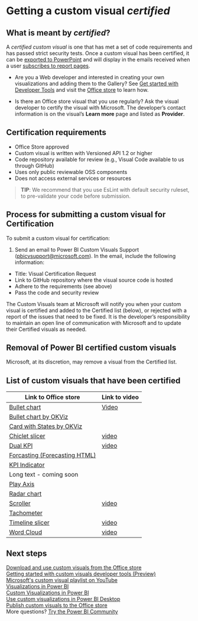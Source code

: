 <properties
   pageTitle="Certify a custom visualization"
   description="Description and process for approving and certifying a custom visualization"
   services="powerbi"
   documentationCenter=""
   authors="mihart"
   manager="erikre"
   backup=""
   editor=""
   tags=""
  featuredVideoId=""
  qualityFocus="no"
   qualityDate=""/>

<tags
   ms.service="powerbi"
   ms.devlang="NA"
   ms.topic="article"
   ms.tgt_pltfrm="NA"
   ms.workload="powerbi"
   ms.date="08/02/2017"
   ms.author="mihart"/>
# Getting a custom visual *certified*

## What is meant by *certified*?
A *certified custom visual* is one that has met a set of code requirements and has passed strict security tests.  Once a custom visual has been certified, it can be  [exported to PowerPoint](powerbi-service-publish-to-powerpoint.md) and will display in the emails received when a user [subscribes to report pages](powerbi-service-subscribe-to-report.md).

- Are you a Web developer and interested in creating your own visualizations and adding them to the Gallery? See [Get started with Developer Tools](powerbi-custom-visuals-getting-started-with-developer-tools.md) and visit the [Office store](powerbi-custom-visuals-office-store.md) to learn how.

- Is there an Office store visual that you use regularly? Ask the visual developer to certify the visual with Microsoft.  The developer’s contact information is on the visual’s **Learn more** page and listed as **Provider**.


##  Certification requirements
- Office Store approved    
- Custom visual is written with Versioned API 1.2 or higher    
- Code repository available for review (e.g., Visual Code available to us through GitHub)    
- Uses only public reviewable OSS components    
- Does not access external services or resources    


>**TIP**: We recommend that you use EsLint with default security ruleset, to pre-validate your code before submission.

##    Process for submitting a custom visual for Certification

To submit a custom visual for certification:

1. Send an email to Power BI Custom Visuals Support (pbicvsupport@microsoft.com). In the email, include the following information:    
  - Title: Visual Certification Request    
  - Link to GitHub repository where the visual source code is hosted    
  - Adhere to the requirements (see above)    
  - Pass the code and security review    

The Custom Visuals team at Microsoft will notify you when your custom visual is certified and added to the Certified list (below), or rejected with a report of the issues that need to be fixed. It is the developer’s responsibility to maintain an open line of communication with Microsoft and to update their Certified visuals as needed.

##  Removal of Power BI certified custom visuals
Microsoft, at its discretion, may remove a visual from the Certified list.  


##    List of custom visuals that have been certified

|Link to Office store  | Link to video |
|---------|---------|
|[Bullet chart](https://store.office.com/en-us/app.aspx?assetid=WA104380755&sourcecorrid=48334e83-53cf-4bc0-a022-1da4d06618b9&searchapppos=0)   | [Video](https://www.youtube.com/watch?v=AOlsFYkfkcw) |
|[Bullet chart by OKViz](https://store.office.com/app.aspx?assetid=WA104380953&sourcecorrid=284954d6-ff05-41e6-a29b-4fb76c125efb ) |  |
|[Card with States by OKViz](https://store.office.com/app.aspx?assetid=WA104380967&sourcecorrid=3ed8c486-8a50-4b05-a3e8-ae27dec65711 )|  |
|[Chiclet slicer ](https://store.office.com/chiclet-slicer-WA104380756.aspx?assetid=WA104380756&sourcecorrid=83cc564f-4d8f-40f7-85bc-5488c1309a58&searchapppos=0)    |[video](https://www.youtube.com/watch?v=iYOkJ1APueY)  |
|[Dual KPI](https://store.office.com/dual-kpi-WA104380774.aspx?assetid=WA104380774&sourcecorrid=b76ac0d1-a367-46f3-bc56-677102c9b784&searchapppos=0)     |[video](https://www.youtube.com/watch?v=YsTa7uyJ4sg)  |
|[Forcasting (Forecasting HTML)](https://store.office.com/app.aspx?assetid=WA104380816&sourcecorrid=c2ff679c-35a2-439c-9e6e-e82e8e0ec006)  |  |
|[KPI Indicator](https://store.office.com/app.aspx?assetid=WA104380832&sourcecorrid=a151e749-3b1e-4a97-9166-86259fcd99bc )|  |
|Long text - coming soon  |  |
|[Play Axis](https://store.office.com/app.aspx?assetid=WA104380981&sourcecorrid=46179fa4-a4ec-49b6-b026-4810e94cc8c5 )   |  |
|[Radar chart](https://store.office.com/app.aspx?assetid=WA104380771&sourcecorrid=3ba63beb-a579-4fab-b396-d804a6364f84 ) |  |
|[Scroller](https://store.office.com/app.aspx?assetid=WA104381018&sourcecorrid=9d991ed7-3e61-487a-9386-12742aa673a8)   |[video](https://youtu.be/uhRFQF2cGSY?list=PL1N57mwBHtN1vIjfvuBIzZllrmKo-Vz6x)  |
|[Tachometer](https://store.office.com/app.aspx?assetid=WA104380937&sourcecorrid=3e1ab0b2-cbce-4d3c-a3f3-07a45a39984e )  | |
|[Timeline slicer](https://store.office.com/timeline-slicer-WA104380786.aspx?assetid=WA104380786&sourcecorrid=a21a11dd-be97-4758-879c-0d6dc56d5657&searchapppos=0)    |[video](https://www.youtube.com/watch?v=ozMtZ4_NZ10)  |
|[Word Cloud](https://store.office.com/app.aspx?assetid=WA104380752&sourcecorrid=fcc6056e-35a6-40a6-9d4a-8762877d902b)   |[video](https://www.youtube.com/watch?v=AblTenl9fqo)  |



## Next steps

[Download and use custom visuals from the Office store](powerbi-custom-visuals-office-store.md)  
[Getting started with custom visuals developer tools (Preview)](powerbi-custom-visuals-getting-started-with-developer-tools.md)      
[Microsoft's custom visual playlist on YouTube](https://www.youtube.com/playlist?list=PL1N57mwBHtN1vIjfvuBIzZllrmKo-Vz6x)  
[Visualizations in Power BI](powerbi-service-visualizations-for-reports.md)  
[Custom Visualizations in Power BI](powerbi-custom-visuals.md)  
[Use custom visualizations in Power BI Desktop](powerbi-custom-visuals-use.md)  
[Publish custom visuals to the Office store](powerbi-developer-office-store.md)  
More questions? [Try the Power BI Community](http://community.powerbi.com/)
